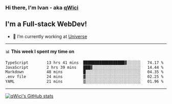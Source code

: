 ### Hi there, I'm Ivan - aka [qWici][website]

## I'm a Full-stack WebDev!
- 🔭 I’m currently working at [Universe][universe]

---

📊 **This week I spent my time on**
<!--START_SECTION:waka-->

```txt
TypeScript        13 hrs 41 mins  ██████████████████▓░░░░░░   74.17 %
JavaScript        2 hrs 39 mins   ███▓░░░░░░░░░░░░░░░░░░░░░   14.44 %
Markdown          48 mins         █░░░░░░░░░░░░░░░░░░░░░░░░   04.35 %
.env file         24 mins         ▓░░░░░░░░░░░░░░░░░░░░░░░░   02.25 %
YAML              21 mins         ▒░░░░░░░░░░░░░░░░░░░░░░░░   01.96 %
```

<!--END_SECTION:waka-->

---

[![qWici's GitHub stats](https://github-readme-stats.vercel.app/api?username=qWici)](https://github.com/qWici/github-readme-stats)

[website]: https://devkucher.com
[twitter]: https://twitter.com/KucherDev
[linkedin]: https://www.linkedin.com/in/ivankucher
[universe]: https://universeapps.limited
